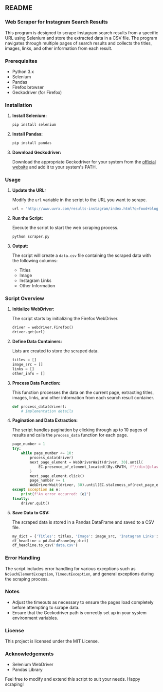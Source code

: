 ## README

### Web Scraper for Instagram Search Results

This program is designed to scrape Instagram search results from a specific URL using Selenium and store the extracted data in a CSV file. The program navigates through multiple pages of search results and collects the titles, images, links, and other information from each result.

### Prerequisites

- Python 3.x
- Selenium
- Pandas
- Firefox browser
- Geckodriver (for Firefox)

### Installation

1. **Install Selenium:**

   ```sh
   pip install selenium
   ```

2. **Install Pandas:**

   ```sh
   pip install pandas
   ```

3. **Download Geckodriver:**
   
   Download the appropriate Geckodriver for your system from the [official website](https://github.com/mozilla/geckodriver/releases) and add it to your system's PATH.

### Usage

1. **Update the URL:**

   Modify the `url` variable in the script to the URL you want to scrape.

   ```python
   url = "http://www.uvrx.com/results-instagram/index.html?q=food+blogger+dubai"
   ```

2. **Run the Script:**

   Execute the script to start the web scraping process.

   ```sh
   python scraper.py
   ```

3. **Output:**

   The script will create a `data.csv` file containing the scraped data with the following columns:
   - Titles
   - Image
   - Instagram Links
   - Other Information

### Script Overview

1. **Initialize WebDriver:**

   The script starts by initializing the Firefox WebDriver.

   ```python
   driver = webdriver.Firefox()
   driver.get(url)
   ```

2. **Define Data Containers:**

   Lists are created to store the scraped data.

   ```python
   titles = []
   image_src = []
   links = []
   other_info = []
   ```

3. **Process Data Function:**

   This function processes the data on the current page, extracting titles, images, links, and other information from each search result container.

   ```python
   def process_data(driver):
       # Implementation details
   ```

4. **Pagination and Data Extraction:**

   The script handles pagination by clicking through up to 10 pages of results and calls the `process_data` function for each page.

   ```python
   page_number = 1
   try:
       while page_number <= 10:
           process_data(driver)
           next_page_element = WebDriverWait(driver, 30).until(
               EC.presence_of_element_located((By.XPATH, f"//div[@class='gsc-cursor-page' and @aria-label='Page {page_number + 1}']"))
           )
           next_page_element.click()
           page_number += 1
           WebDriverWait(driver, 30).until(EC.staleness_of(next_page_element))
   except Exception as e:
       print(f"An error occurred: {e}")
   finally:
       driver.quit()
   ```

5. **Save Data to CSV:**

   The scraped data is stored in a Pandas DataFrame and saved to a CSV file.

   ```python
   my_dict = {'Titles': titles, 'Image': image_src, 'Instagram Links': links, 'Other Information': other_info}
   df_headline = pd.DataFrame(my_dict)
   df_headline.to_csv('data.csv')
   ```

### Error Handling

The script includes error handling for various exceptions such as `NoSuchElementException`, `TimeoutException`, and general exceptions during the scraping process.

### Notes

- Adjust the timeouts as necessary to ensure the pages load completely before attempting to scrape data.
- Ensure that the Geckodriver path is correctly set up in your system environment variables.

### License

This project is licensed under the MIT License.

### Acknowledgements

- Selenium WebDriver
- Pandas Library

Feel free to modify and extend this script to suit your needs. Happy scraping!
